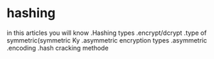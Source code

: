 # hashing
  in this articles you will know .Hashing types .encrypt/dcrypt .type of symmetric(symmetric Ky .asymmetric encryption types .asymmetric .encoding .hash cracking methode
